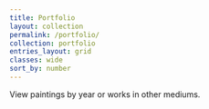 ```yaml
---
title: Portfolio
layout: collection
permalink: /portfolio/
collection: portfolio
entries_layout: grid
classes: wide
sort_by: number
---
```

View paintings by year or works in other mediums.
